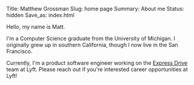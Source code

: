 Title: Matthew Grossman
Slug: home page
Summary: About me
Status: hidden
Save_as: index.html

Hello, my name is Matt.

I'm a Computer Science graduate from the University of Michigan. I originally grew up in southern California, though I now live in the San Francisco.

Currently, I'm a product software engineer working on the [Express Drive](https://www.lyft.com/expressdrive) team at Lyft. Please reach out if you're interested career opportunities at Lyft!
